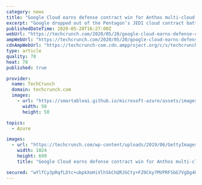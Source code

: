 ```yaml
---
category: news
title: "Google Cloud earns defense contract win for Anthos multi-cloud management tool"
excerpt: "Google dropped out of the Pentagon’s JEDI cloud contract battle fairly early in the game, citing it was in conflict with its “AI principals.” However, today the company announced a new 7 figure contract with DoD’s Defense Innovation Unit (DIU),"
publishedDateTime: 2020-05-20T16:27:00Z
webUrl: "https://techcrunch.com/2020/05/20/google-cloud-earns-defense-contract-win-for-anthos-multi-cloud-management-tool/"
ampWebUrl: "https://techcrunch.com/2020/05/20/google-cloud-earns-defense-contract-win-for-anthos-multi-cloud-management-tool/amp/"
cdnAmpWebUrl: "https://techcrunch-com.cdn.ampproject.org/c/s/techcrunch.com/2020/05/20/google-cloud-earns-defense-contract-win-for-anthos-multi-cloud-management-tool/amp/"
type: article
quality: 78
heat: 78
published: true

provider:
  name: TechCrunch
  domain: techcrunch.com
  images:
    - url: "https://smartableai.github.io/microsoft-azure/assets/images/organizations/techcrunch.com-50x50.jpg"
      width: 50
      height: 50

topics:
  - Azure

images:
  - url: "https://techcrunch.com/wp-content/uploads/2019/06/GettyImages-1135936641-1.jpg?w=1024"
    width: 1024
    height: 699
    title: "Google Cloud earns defense contract win for Anthos multi-cloud management tool"

secured: "wYlfCy3pRqfLDtc+ubpkXoHiVlhSkChQRJGCty+FZ0Cky7MVPRFSbG7VgDg4UCPd3huQtQU7RxkmkAaqwGwJyh3AJd54Ekv6eHIGxlXfNzeUP2vEkEwRgdEL2sB/drRM7RVF3dKrWG1Eo1iqlcoiKRiQvZHd/w516EpyjXyA9USX/7DNE4VgOm1qY91Xe2aGIMwTe1PcQ9SMRkPQsuU8UaURUS8vakfxF6/9l9+lkm2cc8o0CJ6LpaUpEbEHVAj02Km/TFsXlnfLiQVDD75dJISXtDwxagXADzqBXcmrzI3GZ5u219DaNcUpLBFb7whe;Vjc13/CXJXbE6PoaLs+vXA=="
---
```


